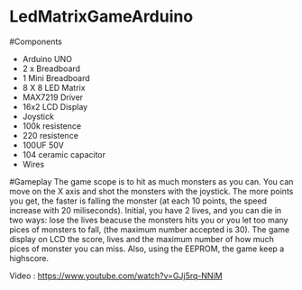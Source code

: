 # LedMatrixGameArduino
#Components
 - Arduino UNO
 - 2 x Breadboard
 - 1 Mini Breadboard
 - 8 X 8 LED Matrix
 - MAX7219 Driver
 - 16x2 LCD Display
 - Joystick
 - 100k resistence
 - 220 resistence
 - 100UF 50V
 - 104 ceramic capacitor
 - Wires

#Gameplay
The game scope is to hit as much monsters as you can.
You can move on the X axis and shot the monsters with the joystick.
The more points you get, the faster is falling the monster (at each 10 points, the speed increase with 20 miliseconds).
Initial, you have 2 lives, and you can die in two ways: lose the lives beacuse the monsters hits you or you let too many pices of monsters to fall, (the maximum number accepted is 30).
The game display on LCD the score, lives and the maximum number of how much pices of monster you can miss.
Also, using the EEPROM, the game keep a highscore.
 
 
Video : https://www.youtube.com/watch?v=GJj5rq-NNiM
